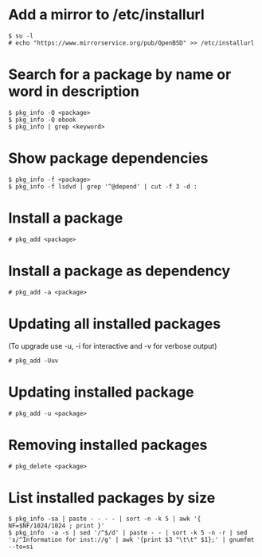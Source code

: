 # Add a mirror to /etc/installurl
```shell
$ su -l
# echo "https://www.mirrorservice.org/pub/OpenBSD" >> /etc/installurl
```

# Search for a package by name or word in description
```shell
$ pkg_info -Q <package>
$ pkg_info -Q ebook
$ pkg_info | grep <keyword>
```

# Show package dependencies
```shell
$ pkg_info -f <package>
$ pkg_info -f lsdvd | grep '^@depend' | cut -f 3 -d :
```

# Install a package
```shell
# pkg_add <package>
```

# Install a package as dependency
```shell
# pkg_add -a <package>
```

# Updating all installed packages
(To upgrade use -u, -i for interactive and -v for verbose output)
```shell
# pkg_add -Uuv
```

# Updating installed package
```shell
# pkg_add -u <package>
```

# Removing installed packages
```shell
# pkg_delete <package>
```

# List installed packages by size
```shell
$ pkg_info -sa | paste - - - - | sort -n -k 5 | awk '{ NF=$NF/1024/1024 ; print }'
$ pkg_info  -a -s | sed '/^$/d' | paste - - | sort -k 5 -n -r | sed 's/^Information for inst://g' | awk '{print $3 "\t\t" $1};' | gnumfmt --to=si
```
